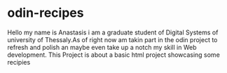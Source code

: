 # odin-recipes
Hello my name is Anastasis i am a graduate student of Digital Systems of university of Thessaly.As of right now am takin part in the odin project to refresh and polish an maybe even take up a notch my skill in Web development. 
This Project is about a basic html project showcasing some recipies
 
